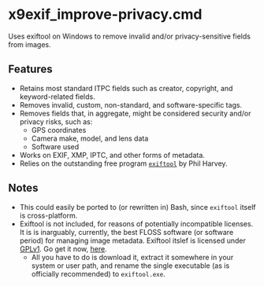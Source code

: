 # x9exif_improve-privacy.cmd
Uses exiftool on Windows to remove invalid and/or privacy-sensitive fields from images.

## Features

- Retains most standard ITPC fields such as creator, copyright, and keyword-related fields.
- Removes invalid, custom, non-standard, and software-specific tags.
- Removes fields that, in aggregate, might be considered security and/or privacy risks, such as:
  - GPS coordinates
  - Camera make, model, and lens data
  - Software used
- Works on EXIF, XMP, IPTC, and other forms of metadata.
- Relies on the outstanding free program [`exiftool`](https://exiftool.org/) by Phil Harvey.

## Notes

- This could easily be ported to (or rewritten in) Bash, since `exiftool` itself is cross-platform.
- Exiftool is not included, for reasons of potentially incompatible licenses. It is is inarguably, currently, the best FLOSS software (or software period) for managing image metadata. Exiftool itslef is licensed under [GPLv1](https://dev.perl.org/licenses/gpl1.html). Go get it now, [here](https://exiftool.org/).
  - All you have to do is download it, extract it somewhere in your system or user path, and rename the single executable (as is officially recommended) to `exiftool.exe`.
